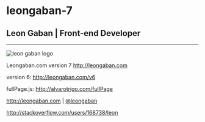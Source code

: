 leongaban-7
===========

## Leon Gaban | Front-end Developer
-----------------------------------

![leon gaban logo](https://raw.github.com/leongaban/leongaban-com/master/leongaban.png)

Leongaban.com version 7 http://leongaban.com

version 6: http://leongaban.com/v6

fullPage.js: http://alvarotrigo.com/fullPage

http://leongaban.com | [@leongaban](http://twitter.com/leongaban "Follow me on Twitter")

http://stackoverflow.com/users/168738/leon